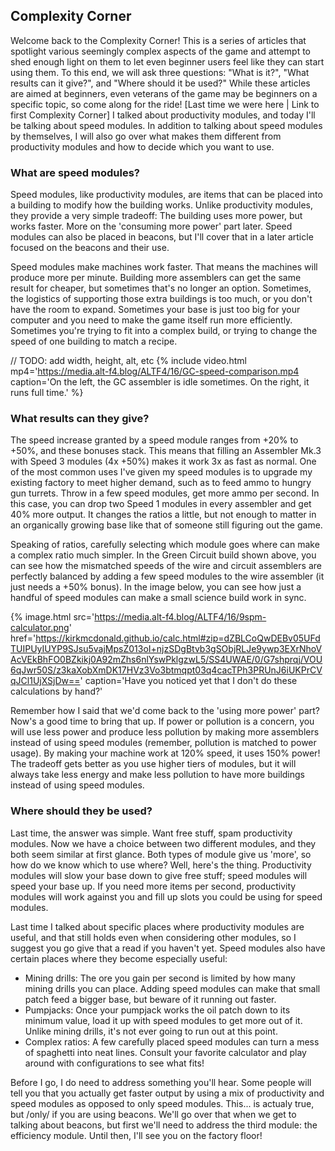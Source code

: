 ## Complexity Corner

Welcome back to the Complexity Corner!  This is a series of articles that spotlight various seemingly complex aspects of the game and attempt to shed enough light on them to let even beginner users feel like they can start using them.  To this end, we will ask three questions: "What is it?",  "What results can it give?", and "Where should it be used?"  While these articles are aimed at beginners, even veterans of the game may be beginners on a specific topic, so come along for the ride!  [Last time we were here | Link to first Complexity Corner] I talked about productivity modules, and today I'll be talking about speed modules.  In addition to talking about speed modules by themselves, I will also go over what makes them different from productivity modules and how to decide which you want to use.

### What are speed modules?

Speed modules, like productivity modules, are items that can be placed into a building to modify how the building works.  Unlike productivity modules, they provide a very simple tradeoff: The building uses more power, but works faster.  More on the 'consuming more power' part later.  Speed modules can also be placed in beacons, but I'll cover that in a later article focused on the beacons and their use.

Speed modules make machines work faster.  That means the machines will produce more per minute.  Building more assemblers can get the same result for cheaper, but sometimes that's no longer an option.  Sometimes, the logistics of supporting those extra buildings is too much, or you don't have the room to expand.  Sometimes your base is just too big for your computer and you need to make the game itself run more efficiently.  Sometimes you're trying to fit into a complex build, or trying to change the speed of one building to match a recipe.

// TODO: add width, height, alt, etc
{% include video.html mp4='https://media.alt-f4.blog/ALTF4/16/GC-speed-comparison.mp4 caption='On the left, the GC assembler is idle sometimes.  On the right, it runs full time.' %}

### What results can they give?

The speed increase granted by a speed module ranges from +20% to +50%, and these bonuses stack.  This means that filling an Assembler Mk.3 with Speed 3 modules (4x +50%) makes it work 3x as fast as normal.  One of the most common uses I've given my speed modules is to upgrade my existing factory to meet higher demand, such as to feed ammo to hungry gun turrets.  Throw in a few speed modules, get more ammo per second.  In this case, you can drop two Speed 1 modules in every assembler and get 40% more output.  It changes the ratios a little, but not enough to matter in an organically growing base like that of someone still figuring out the game.

Speaking of ratios, carefully selecting which module goes where can make a complex ratio much simpler.  In the Green Circuit build shown above, you can see how the mismatched speeds of the wire and circuit assemblers are perfectly balanced by adding a few speed modules to the wire assembler (it just needs a +50% bonus).  In the image below, you can see how just a handful of speed modules can make a small science build work in sync.

{% image.html src='https://media.alt-f4.blog/ALTF4/16/9spm-calculator.png' href='https://kirkmcdonald.github.io/calc.html#zip=dZBLCoQwDEBv05UFdTUIPUyIUYP9SJsu5vajMpsZ013oI+njzSDgBtvb3gSObjRLJe9ywp3EXrNhoVAcVEkBhFO0BZkikj0A92mZhs6nlYswPklgzwL5/SS4UWAE/0/G7shprqj/VOU6qJwr50S/z3kaXobXmDK17HVz3Vo3btmqpt03q4cacTPh3PRUnJ6iUKPrCVqJCl1UjXSjDw==' caption='Have you noticed yet that I don't do these calculations by hand?'

Remember how I said that we'd come back to the 'using more power' part?  Now's a good time to bring that up.  If power or pollution is a concern, you will use less power and produce less pollution by making more assemblers instead of using speed modules (remember, pollution is matched to power usage).  By making your machine work at 120% speed, it uses 150% power!  The tradeoff gets better as you use higher tiers of modules, but it will always take less energy and make less pollution to have more buildings instead of using speed modules.

### Where should they be used?

Last time, the answer was simple.  Want free stuff, spam productivity modules.  Now we have a choice between two different modules, and they both seem similar at first glance.  Both types of module give us 'more', so how do we know which to use where?  Well, here's the thing.  Productivity modules will slow your base down to give free stuff; speed modules will speed your base up.  If you need more items per second, productivity modules will work against you and fill up slots you could be using for speed modules.

Last time I talked about specific places where productivity modules are useful, and that still holds even when considering other modules, so I suggest you go give that a read if you haven't yet.  Speed modules also have certain places where they become especially useful:

* Mining drills: The ore you gain per second is limited by how many mining drills you can place.  Adding speed modules can make that small patch feed a bigger base, but beware of it running out faster.
* Pumpjacks: Once your pumpjack works the oil patch down to its minimum value, load it up with speed modules to get more out of it.  Unlike mining drills, it's not ever going to run out at this point.
* Complex ratios: A few carefully placed speed modules can turn a mess of spaghetti into neat lines.  Consult your favorite calculator and play around with configurations to see what fits!

Before I go, I do need to address something you'll hear.  Some people will tell you that you actually get faster output by using a mix of productivity and speed modules as opposed to only speed modules.  This...  is actualy true, but /only/ if you are using beacons.  We'll go over that when we get to talking about beacons, but first we'll need to address the third module: the efficiency module.  Until then, I'll see you on the factory floor!
